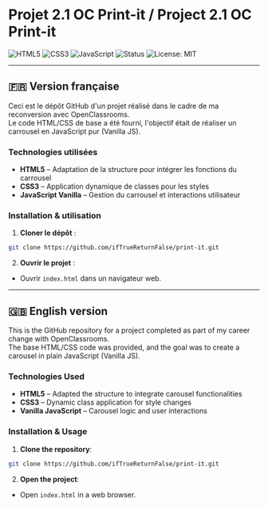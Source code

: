 # Projet 2.1 OC Print-it / Project 2.1 OC Print-it

![HTML5](https://img.shields.io/badge/HTML5-E34F26?logo=html5&logoColor=white)
![CSS3](https://img.shields.io/badge/CSS3-1572B6?logo=css3&logoColor=white)
![JavaScript](https://img.shields.io/badge/JavaScript-F7DF1E?logo=javascript&logoColor=black)
![Status](https://img.shields.io/badge/Status-Completed-brightgreen)
![License: MIT](https://img.shields.io/badge/License-MIT-blue)

---

## 🇫🇷 Version française

Ceci est le dépôt GitHub d'un projet réalisé dans le cadre de ma reconversion avec OpenClassrooms.  
Le code HTML/CSS de base a été fourni, l'objectif était de réaliser un carrousel en JavaScript pur (Vanilla JS).

### Technologies utilisées

- **HTML5** – Adaptation de la structure pour intégrer les fonctions du carrousel
- **CSS3** – Application dynamique de classes pour les styles
- **JavaScript Vanilla** – Gestion du carrousel et interactions utilisateur

### Installation & utilisation

1. **Cloner le dépôt** :
```bash
git clone https://github.com/ifTrueReturnFalse/print-it.git
```

2. **Ouvrir le projet** :
- Ouvrir `index.html` dans un navigateur web.

---

## 🇬🇧 English version

This is the GitHub repository for a project completed as part of my career change with OpenClassrooms.  
The base HTML/CSS code was provided, and the goal was to create a carousel in plain JavaScript (Vanilla JS).

### Technologies Used

- **HTML5** – Adapted the structure to integrate carousel functionalities
- **CSS3** – Dynamic class application for style changes
- **Vanilla JavaScript** – Carousel logic and user interactions

### Installation & Usage

1. **Clone the repository**:
```bash
git clone https://github.com/ifTrueReturnFalse/print-it.git
```

2. **Open the project**:
- Open `index.html` in a web browser.
